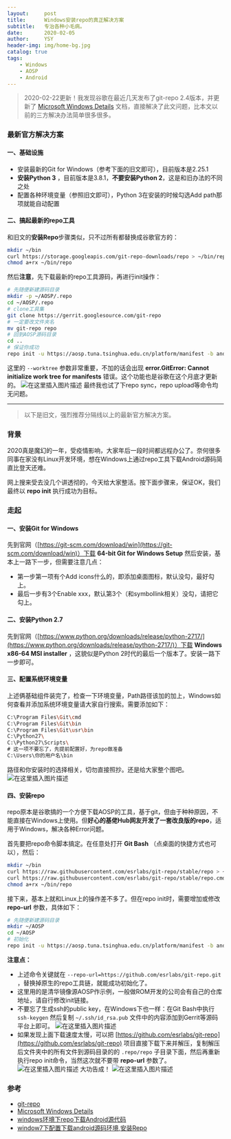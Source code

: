 ```yaml
---
layout:     post
title:      Windows安装repo的真正解决方案
subtitle:   专治各种小毛病。
date:       2020-02-05
author:     YSY
header-img: img/home-bg.jpg
catalog: true
tags:
    - Windows
    - AOSP
    - Android
---
```


> 2020-02-22更新！我发现谷歌在最近几天发布了git-repo 2.4版本，并更新了 [Microsoft Windows Details](https://gerrit.googlesource.com/git-repo/+/HEAD/docs/windows.md) 文档，直接解决了此文问题，比本文以前的三方解决办法简单很多很多。

### 最新官方解决方案
#### 一、基础设施
- 安装最新的Git for Windows（参考下面的旧文即可），目前版本是2.25.1
- **安装Python 3** ，目前版本是3.8.1，**不要安装Python 2**，这是和旧办法的不同之处
- 配置各种环境变量（参照旧文即可），Python 3在安装的时候勾选Add path那项就能自动配置

#### 二、搞起最新的repo工具
和旧文的**安装Repo**步骤类似，只不过所有都替换成谷歌官方的：
```bash
mkdir ~/bin
curl https://storage.googleapis.com/git-repo-downloads/repo > ~/bin/repo
chmod a+rx ~/bin/repo
```
然后**注意**，先下载最新的repo工具源码，再进行init操作：
```bash
# 先随便新建源码目录
mkdir -p ~/AOSP/.repo
cd ~/AOSP/.repo
# clone工具集
git clone https://gerrit.googlesource.com/git-repo
# 一定要改文件夹名
mv git-repo repo
# 回到AOSP源码目录
cd ..
# 保证你成功
repo init -u https://aosp.tuna.tsinghua.edu.cn/platform/manifest -b android-10.0.0_r25 --worktree
```
这里的 `--worktree` 参数非常重要，不加的话会出现 **error.GitError: Cannot initialize work tree for manifests** 错误。这个功能也是谷歌在这个月底才更新的。
![在这里插入图片描述](https://imgconvert.csdnimg.cn/20200222214938843.png)
最终我也试了下repo sync，repo upload等命令均无问题。

---

> 以下是旧文，强烈推荐分隔线以上的最新官方解决方案。

### 背景
2020真是魔幻的一年，受疫情影响，大家年后一段时间都远程办公了。奈何很多同事在家没有Linux开发环境，想在Windows上通过repo工具下载Android源码简直比登天还难。

网上搜来受去没几个讲透彻的，今天给大家整活。按下面步骤来，保证OK，我们最终以 **repo init** 执行成功为目标。

### 走起
#### 一、安装Git for Windows
先到官网（[https://git-scm.com/download/win](https://git-scm.com/download/win)）下载 **64-bit Git for Windows Setup** 然后安装，基本上一路下一步，但需要注意几点：

 - 第一步第一项有个Add icons什么的，即添加桌面图标，默认没勾，最好勾上。
 - 最后一步有3个Enable xxx，默认第3个（和symbollink相关）没勾，请把它勾上。
 
#### 二、安装Python 2.7
 先到官网（[https://www.python.org/downloads/release/python-2717/](https://www.python.org/downloads/release/python-2717/)）下载 **Windows x86-64 MSI installer** ，这貌似是Python 2时代的最后一个版本了。安装一路下一步即可。

#### 三、配置系统环境变量
上述俩基础组件装完了，检查一下环境变量，Path路径该加的加上，Windows如何查看并添加系统环境变量请大家自行搜索。需要添加如下：
```bash
C:\Program Files\Git\cmd
C:\Program Files\Git\bin
C:\Program Files\Git\usr\bin
C:\Python27\
C:\Python27\Scripts\
# 这一项不要忘了，先提前配置好，为repo做准备
C:\Users\你的用户名\bin
```
路径和你安装时的选择相关，切勿直接照抄。还是给大家整个图吧。
![在这里插入图片描述](https://imgconvert.csdnimg.cn/20200205214724901.png)
#### 四、安装repo
repo原本是谷歌搞的一个方便下载AOSP的工具，基于git，但由于种种原因，不能直接在Windows上使用。但**好心的基佬Hub网友开发了一套改良版的repo**，适用于Windows，解决各种Error问题。

首先要把repo命令脚本搞定。在任意处打开 **Git Bash** （点桌面的快捷方式也可以），然后：
```bash
mkdir ~/bin
curl https://raw.githubusercontent.com/esrlabs/git-repo/stable/repo > ~/bin/repo
curl https://raw.githubusercontent.com/esrlabs/git-repo/stable/repo.cmd > ~/bin/repo.cmd
chmod a+rx ~/bin/repo
```
接下来，基本上就和Linux上的操作差不多了。但在repo init时，需要增加或修改 **repo-url** 参数，具体如下：
```bash
# 先随便新建源码目录
mkdir ~/AOSP
cd ~/AOSP
# 初始化
repo init -u https://aosp.tuna.tsinghua.edu.cn/platform/manifest -b android-10.0.0_r25 --repo-url=https://github.com/esrlabs/git-repo.git
```
**注意点：**

 - 上述命令关键就在 `--repo-url=https://github.com/esrlabs/git-repo.git` ，替换掉原生的repo工具链，就能成功初始化了。
 - 这里用的是清华镜像源AOSP作示例，一般做ROM开发的公司会有自己的仓库地址，请自行修改init链接。
 - 不要忘了生成ssh的public key，在Windows下也一样：在Git Bash中执行 `ssh-keygen` 然后复制 `~/.ssh/id_rsa.pub` 文件中的内容添加到Gerrit等源码平台上即可。
![在这里插入图片描述](https://imgconvert.csdnimg.cn/20200205222055923.png)
 - 如果发现上面下载速度太慢，可以把 [https://github.com/esrlabs/git-repo](https://github.com/esrlabs/git-repo) 项目直接下载下来并解压，复制解压后文件夹中的所有文件到源码目录的的 `.repo/repo` 子目录下面，然后再重新执行repo init命令，当然这次就不要带 **repo-url** 参数了。
![在这里插入图片描述](https://imgconvert.csdnimg.cn/20200205221541817.png)
大功告成！
![在这里插入图片描述](https://imgconvert.csdnimg.cn/20200205222000447.png)
### 参考
 - [git-repo](https://github.com/esrlabs/git-repo)
 - [Microsoft Windows Details](https://gerrit.googlesource.com/git-repo/+/HEAD/docs/windows.md)
 - [windows环境下repo下载Android源代码](https://ressrc.com/2018/09/22/windows环境下repo下载android源代码/)
 - [window7下配置下载android源码环境,安装Repo](https://blog.csdn.net/nicolelili1/article/details/52527475)
